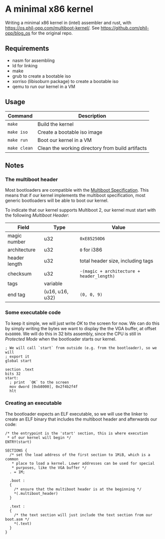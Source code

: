# A minimal x86 kernel

Writing a minimal x86 kernel in (intel) assembler and rust, with
https://os.phil-opp.com/multiboot-kernel/. See
https://github.com/phil-opp/blog_os for the original repo.

## Requirements

* nasm for assembling
* ld for linking
* make
* grub to create a bootable iso
* xorriso (libisoburn package) to create a bootable iso
* qemu to run our kernel in a VM

## Usage

| Command | Description |
|---------|-------------|
|`make` | Build the kernel |
|`make iso` | Create a bootable iso image |
|`make run` | Boot our kernel in a VM |
|`make clean` | Clean the working directory from build artifacts |

## Notes

### The multiboot header

Most bootloaders are compatible with the [Multiboot
Specification](https://en.wikipedia.org/wiki/Multiboot_Specification). This
means that if our kernel implements the multiboot specification, most generic
bootloaders will be able to boot our kernel.

To indicate that our kernel supports Multiboot 2, our kernel must start with
the following _Multiboot Header_:

|Field|Type|Value|
|---|---|---|
|magic number|u32|`0xE85250D6`|
|architecture|u32|`0` for i386|
|header length|u32|total header size, including tags|
|checksum|u32|`-(magic + architecture + header_length)`|
|tags|variable||
|end tag|(u16, u16, u32)|`(0, 0, 9)`

### Some executable code

To keep it simple, we will just write _OK_ to the screen for now. We can do
this by simply writing the bytes we want to display the the VGA buffer, at
offset `0xb8000`. We will do this in 32 bits assembly, since the CPU is still
in _Protected Mode_ when the bootloader starts our kernel.

```Assembly
; We will call `start` from outside (e.g. from the bootloader), so we will
; export it
global start

section .text
bits 32
start:
  ; print  `OK` to the screen
  mov dword [0xb8000], 0x2f4b2f4f
  hlt
```

### Creating an executable

The bootloader expects an ELF executable, so we will use the linker to create
an ELF binary that includes the multiboot header and afterwards our code:

```Linker Script
/* the entrypoint is the 'start' section, this is where execution
 * of our kernel will begin */
ENTRY(start)

SECTIONS {
  /* set the load address of the first section to 1MiB, which is a common
   * place to load a kernel. Lower addresses can be used for special
   * purposes, like the VGA buffer */
  . = 1M;

  .boot :
  {
    /* ensure that the multiboot header is at the beginning */
    *(.multiboot_header)
  }

  .text :
  {
    /* the text section will just include the text section from our boot.asm */
    *(.text)
  }
}
```
